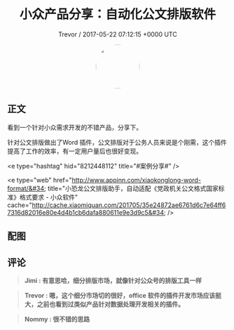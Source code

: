 <h1 align="center">小众产品分享：自动化公文排版软件</h1>
<p align="center">
    <a>Trevor / 2017-05-22 07:12:15 &#43;0000 UTC</a>
</p>

<div align="center">
    <img src="https://images.zsxq.com/FnISayVkW22ZVBGu6gGJ4iQCLV7-?e=1590940799&amp;token=kIxbL07-8jAj8w1n4s9zv64FuZZNEATmlU_Vm6zD:gTYAdZm4Ld4q_ynqUgqZoND4vPA=" width="100" height="100" style="border:1px solid;border-radius:50%; color:#ffffff"/>
</div>

## 正文

<div>
看到一个针对小众需求开发的不错产品，分享下。

针对公文排版做出了Word 插件，公文排版对于公务人员来说是个刚需，这个插件提高了工作的效率，有一定用户量后也很好变现。

&lt;e type=&#34;hashtag&#34; hid=&#34;8212448112&#34; title=&#34;#案例分享#&#34; /&gt;  

&lt;e type=&#34;web&#34; href=&#34;http://www.appinn.com/xiaokonglong-word-format/&#34; title=&#34;小恐龙公文排版助手，自动适配《党政机关公文格式国家标准》格式要求 - 小众软件&#34; cache=&#34;http://cache.xiaomiquan.com/201705/35e24872ae6761d6c7e64ff67316d82016e80e4d4b1cb6dafa880611e9e3d9c5&#34; /&gt;
</div>

## 配图
<div class="image" align="center">

</div>

## 评论

<div align="left">
<div>

<blockquote >
<span> <strong>Jimi : 有意思哈，细分排版市场，就像针对公众号的排版工具一样 </strong></span>
</blockquote>

<blockquote >
<span> <strong>Trevor : 嗯，这个细分市场切的很好，office 软件的插件开发市场应该挺大，之前也看到过类似产品针对数据处理开发相关的插件。 </strong></span>
</blockquote>

<blockquote >
<span> <strong>Nommy : 很不错的思路 </strong></span>
</blockquote>

</div>
</div>